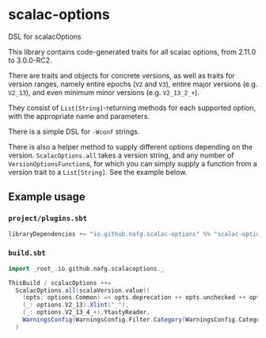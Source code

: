 # scalac-options
DSL for scalacOptions

This library contains code-generated traits for all scalac options, from 2.11.0 to 3.0.0-RC2.

There are traits and objects for concrete versions, as well as traits for version ranges, namely entire epochs (`V2` and `V3`), entire major versions (e.g. `V2_13`), and even minimum minor versions (e.g. `V2_13_2_+`).

They consist of `List[String]`-returning methods for each supported option, with the appropriate name and parameters.

There is a simple DSL for `-Wconf` strings.

There is also a helper method to supply different options depending on the version.
`ScalacOptions.all` takes a version string, and any number of `VersionOptionsFunction`s,
for which you can simply supply a function from a version trait to a `List[String]`. See the example below.


## Example usage

### `project/plugins.sbt`
```scala
libraryDependencies += "io.github.nafg.scalac-options" %% "scalac-options" % "0.1.3"
```
### `build.sbt`
```scala
import _root_.io.github.nafg.scalacoptions._

ThisBuild / scalacOptions ++=
  ScalacOptions.all(scalaVersion.value)(
    (opts: options.Common) => opts.deprecation ++ opts.unchecked ++ opts.feature,
    (_: options.V2_13).Xlint("_"),
    (_: options.V2_13_4_+).YtastyReader,
    WarningsConfig(WarningsConfig.Filter.Category(WarningsConfig.Category.`lint-byname-implicit`).silent)
  )
```
